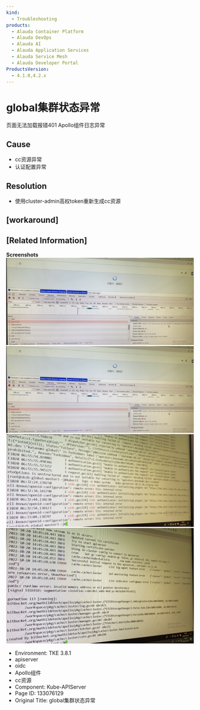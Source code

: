 ```yaml
---
kind:
  - Troubleshooting
products:
  - Alauda Container Platform
  - Alauda DevOps
  - Alauda AI
  - Alauda Application Services
  - Alauda Service Mesh
  - Alauda Developer Portal
ProductsVersion:
  - 4.1.0,4.2.x
---
```

<!-- A type of document that involves encountering a fault, diagnosing it, performing root cause analysis, and providing solutions. -->

# global集群状态异常

页面无法加载报错401 Apollo组件日志异常

## Cause
- cc资源异常
- 认证配置异常

## Resolution
- 使用cluster-admin高权token重新生成cc资源

## [workaround]

## [Related Information]
**Screenshots**
![](assets/globalji-qun-zhuang-tai-yi-chang/image2022-12-9_18-15-13.png)
![](assets/globalji-qun-zhuang-tai-yi-chang/image2022-12-9_18-15-45.png)
![](assets/globalji-qun-zhuang-tai-yi-chang/image2022-12-9_18-17-53.png)
![](assets/globalji-qun-zhuang-tai-yi-chang/image2022-12-9_18-19-10.png)
- Environment: TKE 3.8.1
- apiserver
- oidc
- Apollo组件
- cc资源
- Component: Kube-APIServer
- Page ID: 133076129
- Original Title: global集群状态异常
